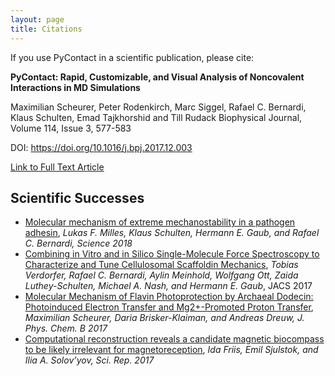 ```yaml
---
layout: page
title: Citations
---
```


If you use PyContact in a scientific publication, please cite:

__PyContact: Rapid, Customizable, and Visual Analysis of Noncovalent Interactions in MD Simulations__

Maximilian Scheurer, Peter Rodenkirch, Marc Siggel, Rafael C. Bernardi, Klaus Schulten, Emad Tajkhorshid and Till Rudack
Biophysical Journal, Volume 114, Issue 3, 577-583

DOI: https://doi.org/10.1016/j.bpj.2017.12.003

[Link to Full Text Article](http://www.cell.com/biophysj/fulltext/S0006-3495(17)35051-8)


## Scientific Successes

- [Molecular mechanism of extreme mechanostability in a pathogen adhesin](http://science.sciencemag.org/content/359/6383/1527), _Lukas F. Milles, Klaus Schulten, Hermann E. Gaub, and Rafael C. Bernardi, Science 2018_
- [Combining in Vitro and in Silico Single-Molecule Force Spectroscopy to Characterize and Tune Cellulosomal Scaffoldin Mechanics](https://pubs.acs.org/doi/abs/10.1021/jacs.7b07574), _Tobias Verdorfer, Rafael C. Bernardi, Aylin Meinhold, Wolfgang Ott, Zaida Luthey-Schulten, Michael A. Nash, and Hermann E. Gaub_, JACS 2017
- [Molecular Mechanism of Flavin Photoprotection by Archaeal Dodecin: Photoinduced Electron Transfer and Mg2+-Promoted Proton Transfer](https://pubs.acs.org/doi/abs/10.1021/acs.jpcb.7b08597), _Maximilian Scheurer, Daria Brisker-Klaiman, and Andreas Dreuw, J. Phys. Chem. B 2017_
- [Computational reconstruction reveals a candidate magnetic biocompass to be likely irrelevant for magnetoreception](https://www.nature.com/articles/s41598-017-13258-7), _Ida Friis, Emil Sjulstok, and Ilia A. Solov’yov, Sci. Rep. 2017_

